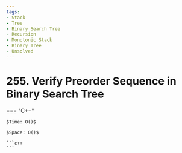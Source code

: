 ```yaml
---
tags:
- Stack
- Tree
- Binary Search Tree
- Recursion
- Monotonic Stack
- Binary Tree
- Unsolved
---
```



# 255. Verify Preorder Sequence in Binary Search Tree

=== "C++"

    $Time: O()$

    $Space: O()$

    ```c++
    ```